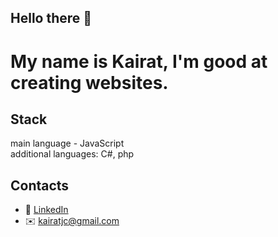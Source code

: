 ## Hello there 👋
# My name is Kairat, I'm good at creating websites.

## Stack
main language - JavaScript   
additional languages: C#, php

## Contacts
- 🔗 [LinkedIn](https://www.linkedin.com/in/kairat-santashbekov/)
- ✉️ kairatjc@gmail.com
